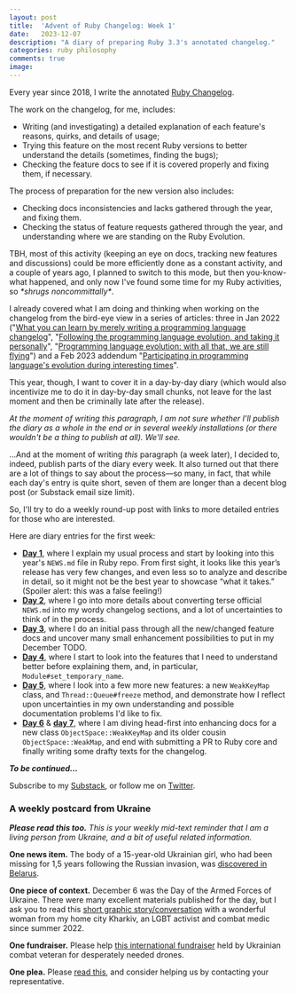 ```yaml
---
layout: post
title:  'Advent of Ruby Changelog: Week 1'
date:   2023-12-07
description: "A diary of preparing Ruby 3.3's annotated changelog."
categories: ruby philosophy
comments: true
image:
---
```


Every year since 2018, I write the annotated [Ruby Changelog](https://rubyreferences.github.io/rubychanges/).

The work on the changelog, for me, includes:

* Writing (and investigating) a detailed explanation of each feature's reasons, quirks, and details of usage;
* Trying this feature on the most recent Ruby versions to better understand the details (sometimes, finding the bugs);
* Checking the feature docs to see if it is covered properly and fixing them, if necessary.

The process of preparation for the new version also includes:

* Checking docs inconsistencies and lacks gathered through the year, and fixing them.
* Checking the status of feature requests gathered through the year, and understanding where we are standing on the Ruby Evolution.

TBH, most of this activity (keeping an eye on docs, tracking new features and discussions) could be more efficiently done as a constant activity, and a couple of years ago, I planned to switch to this mode, but then you-know-what happened, and only now I've found some time for my Ruby activities, so *\*shrugs noncommittally\**.

I already covered what I am doing and thinking when working on the changelog from the bird-eye view in a series of articles: three in Jan 2022 ("[What you can learn by merely writing a programming language changelog](https://zverok.space/blog/2022-01-06-changelog.html)", "[Following the programming language evolution, and taking it personally](https://zverok.space/blog/2022-01-13-it-evolves.html)", "[Programming language evolution: with all that, we are still flying](https://zverok.space/blog/2022-01-20-still-flying.html)") and a Feb 2023 addendum "[Participating in programming language's evolution during interesting times](https://zverok.space/blog/2023-02-07-changelog2023.html)".

This year, though, I want to cover it in a day-by-day diary (which would also incentivize me to do it in day-by-day small chunks, not leave for the last moment and then be criminally late after the release).

_At the moment of writing this paragraph, I am not sure whether I'll publish the diary as a whole in the end or in several weekly installations (or there wouldn't be a thing to publish at all). We'll see._

...And at the moment of writing _this_ paragraph (a week later), I decided to, indeed, publish parts of the diary every week. It also turned out that there are a lot of things to say about the process—so many, in fact, that while each day's entry is quite short, seven of them are longer than a decent blog post (or Substack email size limit).

So, I'll try to do a weekly round-up post with links to more detailed entries for those who are interested.

Here are diary entries for the first week:

* **[Day 1](/advent2023/day01.html)**, where I explain my usual process and start by looking into this year's `NEWS.md` file in Ruby repo. From first sight, it looks like this year’s release has very few changes, and even less so to analyze and describe in detail, so it might not be the best year to showcase “what it takes.” (Spoiler alert: this was a false feeling!)
* **[Day 2](/advent2023/day02.html)**, where I go into more details about converting terse official `NEWS.md` into my wordy changelog sections, and a lot of uncertainties to think of in the process.
* **[Day 3](/advent2023/day03.html)**, where I do an initial pass through all the new/changed feature docs and uncover many small enhancement possibilities to put in my December TODO.
* **[Day 4](/advent2023/day04.html)**, where I start to look into the features that I need to understand better before explaining them, and, in particular, `Module#set_temporary_name`.
* **[Day 5](/advent2023/day05.html)**, where I look into a few more new features: a new `WeakKeyMap` class, and `Thread::Queue#freeze` method, and demonstrate how I reflect upon uncertainties in my own understanding and possible documentation problems I'd like to fix.
* **[Day 6](/advent2023/day06.html)** & **[day 7](/advent2023/day07.html)**, where I am diving head-first into enhancing docs for a new class `ObjectSpace::WeakKeyMap` and its older cousin `ObjectSpace::WeakMap`, and end with submitting a PR to Ruby core and finally writing some drafty texts for the changelog.

**_To be continued..._**

Subscribe to my [Substack](https://zverok.substack.com/), or follow me on [Twitter](https://twitter.com/zverok).

<div class="one-ukrainian-thing" markdown="1">
  <h3>A weekly postcard from Ukraine</h3>

  _**Please read this too.** This is your weekly mid-text reminder that I am a living person from Ukraine, and a bit of useful related information._

  **One news item.** The body of a 15-year-old Ukrainian girl, who had been missing for 1,5 years following the Russian invasion, was [discovered in Belarus](https://twitter.com/United24media/status/1732369569447047396).

  **One piece of context.** December 6 was the Day of the Armed Forces of Ukraine. There were many excellent materials published for the day, but I ask you to read this [short graphic story/conversation](https://twitter.com/polosunya/status/1732388614737178698) with a wonderful woman from my home city Kharkiv, an LGBT activist and combat medic since summer 2022.

  **One fundraiser.** Please help [this international fundraiser](https://twitter.com/Teoyaomiquu/status/1731738225033510991) held by Ukrainian combat veteran for desperately needed drones.

  **One plea.** Please [read this](https://twitter.com/anightsostill/status/1732506580191506449), and consider helping us by contacting your representative.
</div>
